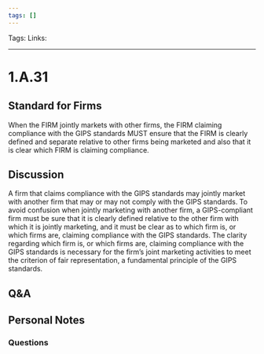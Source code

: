 ```yaml
---
tags: []
---
```

Tags: 
Links: 
___
# 1.A.31
## Standard for Firms
When the FIRM jointly markets with other firms, the FIRM claiming compliance with the GIPS standards MUST ensure that the FIRM is clearly defined and separate relative to other firms being marketed and also that it is clear which FIRM is claiming compliance.
## Discussion
A firm that claims compliance with the GIPS standards may jointly market with another firm that may or may not comply with the GIPS standards. To avoid confusion when jointly marketing with another firm, a GIPS-compliant firm must be sure that it is clearly defined relative to the other firm with which it is jointly marketing, and it must be clear as to which firm is, or which firms are, claiming compliance with the GIPS standards. The clarity regarding which firm is, or which firms are, claiming compliance with the GIPS standards is necessary for the firm’s joint marketing activities to meet the criterion of fair representation, a fundamental principle of the GIPS standards.
## Q&A

## Personal Notes

### Questions